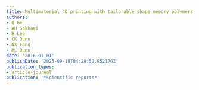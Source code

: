 ```yaml
---
title: Multimaterial 4D printing with tailorable shape memory polymers
authors:
- Q Ge
- AH Sakhaei
- H Lee
- CK Dunn
- NX Fang
- ML Dunn
date: '2016-01-01'
publishDate: '2025-09-18T04:29:50.952176Z'
publication_types:
- article-journal
publication: '*Scientific reports*'
---
```

